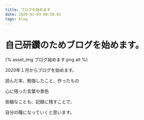 ```yaml
---
title: ブログを始めます
date: 2020-01-03 00:50:01
tags: blog
---
```


# 自己研鑽のためブログを始めます。

{% asset_img ブログ始めます.png alt %}

2020年１月からブログを始めます。

読んだ本、勉強したこと、作ったもの

心に残った言葉や景色

些細なことも、記録に残すことで、

自分の糧になっていくと思います。
